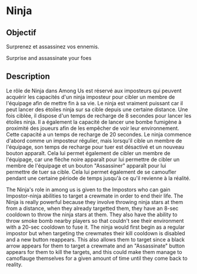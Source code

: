 # Ninja

## Objectif

Surprenez et assassinez vos ennemis.

Surprise and assassinate your foes

## Description

Le rôle de Ninja dans Among Us est réservé aux imposteurs qui peuvent acquérir les capacités d'un ninja imposteur pour cibler un membre de l'équipage afin de mettre fin à sa vie. Le ninja est vraiment puissant car il peut lancer des étoiles ninja sur sa cible depuis une certaine distance. Une fois ciblée, il dispose d'un temps de recharge de 8 secondes pour lancer les étoiles ninja. Il a également la capacité de lancer une bombe fumigène à proximité des joueurs afin de les empêcher de voir leur environnement. Cette capacité a un temps de recharge de 20 secondes. Le ninja commence d'abord comme un imposteur régulier, mais lorsqu'il cible un membre de l'équipage, son temps de recharge pour tuer est désactivé et un nouveau bouton apparaît. Cela lui permet également de cibler un membre de l'équipage, car une flèche noire apparaît pour lui permettre de cibler un membre de l'équipage et un bouton "Assassiner" apparaît pour lui permettre de tuer sa cible. Cela lui permet également de se camoufler pendant une certaine période de temps jusqu'à ce qu'il revienne à la réalité.

The Ninja's role in among us is given to the Impostors who can gain Impostor-ninja abilities to target a crewmate in order to end their life. The Ninja is really powerful because they involve throwing ninja stars at them from a distance, when they already targetted them, they have an 8-sec cooldown to throw the ninja stars at them. They also have the ability to throw smoke bomb nearby players so that couldn't see their environment with a 20-sec cooldown to fuse it. The ninja would first begin as a regular impostor but when targeting the crewmates their kill cooldown is disabled and a new button reappears. This also allows them to target since a black arrow appears for them to target a crewmate and an "Assassinate" button appears for them to kill the targets, and this could make them manage to camoflauge themselves for a given amount of time until they come back to reality.